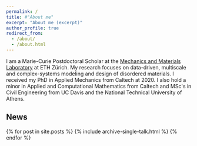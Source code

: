 ```yaml
---
permalink: /
title: #"About me"
excerpt: "About me (excerpt)"
author_profile: true
redirect_from: 
  - /about/
  - /about.html
---
```


I am a Marie-Curie Postdoctoral Scholar at the [Mechanics and Materials Laboratory](https://mm.ethz.ch/) at ETH Zürich. My research focuses on data-driven, multiscale and complex-systems modeling and design of disordered materials. I received my PhD in Applied Mechanics from Caltech at 2020. I also hold a minor in Applied and Computational Mathematics from Caltech and MSc's in Civil Engineering from UC Davis and the National Technical University of Athens.

<!-- Research group: [Complex Systems Modeling](https://http://cosymo.caltech.edu/) -->

## News ##

{% for post in site.posts %}
  {% include archive-single-talk.html %}
{% endfor %}
